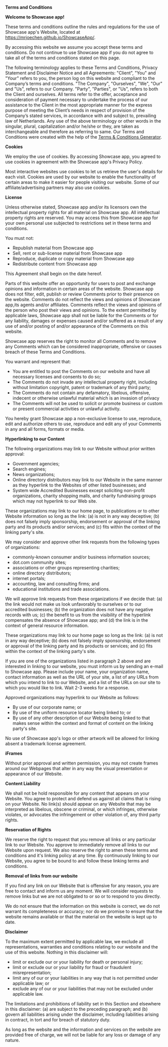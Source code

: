 **Terms and Conditions**

**Welcome to Showcase app!**

These terms and conditions outline the rules and regulations for the use of Showcase app's Website, located at https://mrjoechen.github.io/ShowcaseApp/.

By accessing this website we assume you accept these terms and conditions. Do not continue to use Showcase app if you do not agree to take all of the terms and conditions stated on this page.

The following terminology applies to these Terms and Conditions, Privacy Statement and Disclaimer Notice and all Agreements: "Client", "You" and "Your" refers to you, the person log on this website and compliant to the Company’s terms and conditions. "The Company", "Ourselves", "We", "Our" and "Us", refers to our Company. "Party", "Parties", or "Us", refers to both the Client and ourselves. All terms refer to the offer, acceptance and consideration of payment necessary to undertake the process of our assistance to the Client in the most appropriate manner for the express purpose of meeting the Client’s needs in respect of provision of the Company’s stated services, in accordance with and subject to, prevailing law of Netherlands. Any use of the above terminology or other words in the singular, plural, capitalization and/or he/she or they, are taken as interchangeable and therefore as referring to same. Our Terms and Conditions were created with the help of the <a href="https://www.privacypolicyonline.com/terms-conditions-generator/">Terms & Conditions Generator</a>.


**Cookies**

We employ the use of cookies. By accessing Showcase app, you agreed to use cookies in agreement with the Showcase app's Privacy Policy.

Most interactive websites use cookies to let us retrieve the user's details for each visit. Cookies are used by our website to enable the functionality of certain areas to make it easier for people visiting our website. Some of our affiliate/advertising partners may also use cookies.

**License**

Unless otherwise stated, Showcase app and/or its licensors own the intellectual property rights for all material on Showcase app. All intellectual property rights are reserved. You may access this from Showcase app for your own personal use subjected to restrictions set in these terms and conditions.

You must not:

* Republish material from Showcase app
* Sell, rent or sub-license material from Showcase app
* Reproduce, duplicate or copy material from Showcase app
* Redistribute content from Showcase app


This Agreement shall begin on the date hereof.

Parts of this website offer an opportunity for users to post and exchange opinions and information in certain areas of the website. Showcase app does not filter, edit, publish or review Comments prior to their presence on the website. Comments do not reflect the views and opinions of Showcase app,its agents and/or affiliates. Comments reflect the views and opinions of the person who post their views and opinions. To the extent permitted by applicable laws, Showcase app shall not be liable for the Comments or for any liability, damages or expenses caused and/or suffered as a result of any use of and/or posting of and/or appearance of the Comments on this website.

Showcase app reserves the right to monitor all Comments and to remove any Comments which can be considered inappropriate, offensive or causes breach of these Terms and Conditions.

You warrant and represent that:


* You are entitled to post the Comments on our website and have all necessary licenses and consents to do so;
* The Comments do not invade any intellectual property right, including without limitation copyright, patent or trademark of any third party;
* The Comments do not contain any defamatory, libelous, offensive, indecent or otherwise unlawful material which is an invasion of privacy
* The Comments will not be used to solicit or promote business or custom or present commercial activities or unlawful activity.


You hereby grant Showcase app a non-exclusive license to use, reproduce, edit and authorize others to use, reproduce and edit any of your Comments in any and all forms, formats or media.

**Hyperlinking to our Content**

The following organizations may link to our Website without prior written approval:


* Government agencies;
* Search engines;
* News organizations;
* Online directory distributors may link to our Website in the same manner as they hyperlink to the Websites of other listed businesses; and
* System wide Accredited Businesses except soliciting non-profit organizations, charity shopping malls, and charity fundraising groups which may not hyperlink to our Web site.


These organizations may link to our home page, to publications or to other Website information so long as the link: (a) is not in any way deceptive; (b) does not falsely imply sponsorship, endorsement or approval of the linking party and its products and/or services; and (c) fits within the context of the linking party's site.

We may consider and approve other link requests from the following types of organizations:


* commonly-known consumer and/or business information sources;
* dot.com community sites;
* associations or other groups representing charities;
* online directory distributors;
* internet portals;
* accounting, law and consulting firms; and
* educational institutions and trade associations.


We will approve link requests from these organizations if we decide that: (a) the link would not make us look unfavorably to ourselves or to our accredited businesses; (b) the organization does not have any negative records with us; (c) the benefit to us from the visibility of the hyperlink compensates the absence of Showcase app; and (d) the link is in the context of general resource information.

These organizations may link to our home page so long as the link: (a) is not in any way deceptive; (b) does not falsely imply sponsorship, endorsement or approval of the linking party and its products or services; and (c) fits within the context of the linking party's site.

If you are one of the organizations listed in paragraph 2 above and are interested in linking to our website, you must inform us by sending an e-mail to Showcase app. Please include your name, your organization name, contact information as well as the URL of your site, a list of any URLs from which you intend to link to our Website, and a list of the URLs on our site to which you would like to link. Wait 2-3 weeks for a response.

Approved organizations may hyperlink to our Website as follows:


* By use of our corporate name; or
* By use of the uniform resource locator being linked to; or
* By use of any other description of our Website being linked to that makes sense within the context and format of content on the linking party's site.


No use of Showcase app's logo or other artwork will be allowed for linking absent a trademark license agreement.

**iFrames**

Without prior approval and written permission, you may not create frames around our Webpages that alter in any way the visual presentation or appearance of our Website.

**Content Liability**

We shall not be hold responsible for any content that appears on your Website. You agree to protect and defend us against all claims that is rising on your Website. No link(s) should appear on any Website that may be interpreted as libelous, obscene or criminal, or which infringes, otherwise violates, or advocates the infringement or other violation of, any third party rights.

**Reservation of Rights**

We reserve the right to request that you remove all links or any particular link to our Website. You approve to immediately remove all links to our Website upon request. We also reserve the right to amen these terms and conditions and it's linking policy at any time. By continuously linking to our Website, you agree to be bound to and follow these linking terms and conditions.

**Removal of links from our website**

If you find any link on our Website that is offensive for any reason, you are free to contact and inform us any moment. We will consider requests to remove links but we are not obligated to or so or to respond to you directly.

We do not ensure that the information on this website is correct, we do not warrant its completeness or accuracy; nor do we promise to ensure that the website remains available or that the material on the website is kept up to date.

**Disclaimer**

To the maximum extent permitted by applicable law, we exclude all representations, warranties and conditions relating to our website and the use of this website. Nothing in this disclaimer will:


* limit or exclude our or your liability for death or personal injury;
* limit or exclude our or your liability for fraud or fraudulent misrepresentation;
* limit any of our or your liabilities in any way that is not permitted under applicable law; or
* exclude any of our or your liabilities that may not be excluded under applicable law.


The limitations and prohibitions of liability set in this Section and elsewhere in this disclaimer: (a) are subject to the preceding paragraph; and (b) govern all liabilities arising under the disclaimer, including liabilities arising in contract, in tort and for breach of statutory duty.

As long as the website and the information and services on the website are provided free of charge, we will not be liable for any loss or damage of any nature.
